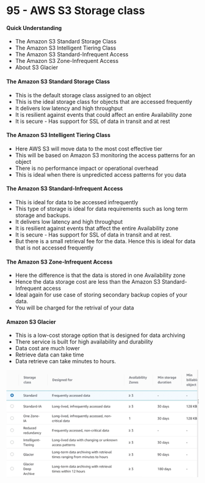 # 95 - AWS S3 Storage class

#### Quick Understanding 

* The Amazon S3 Standard Storage Class
* The Amazon S3 Intelligent Tiering Class
* The Amazon S3 Standard-Infrequent Access
* The Amazon S3 Zone-Infrequent Access 
* About S3 Glacier 

#### The Amazon S3 Standard Storage Class

* This is the default storage class assigned to an object
* This is the ideal storage class for objects that are accessed frequently 
* It delivers low latency and high throughput 
* It is resilient against events that could affect an entire Availability zone
* It is secure - Has support for SSL of data in transit and at rest

#### The Amazon S3 Intelligent Tiering Class

* Here AWS S3 will move data to the most cost effective tier 
* This will be based on Amazon S3 monitoring the access patterns for an object 
* There is no performance impact or operational overhead
* This is ideal when there is unpredicted access patterns for you data 

#### The Amazon S3 Standard-Infrequent Access

* This is ideal for data to be accessed infrequently 
* This type of storage is ideal for data requirements  such as long term storage and backups.
* It delivers low latency and high throughput 
* It is resilient against events that affect the entire Availability zone 
* It is secure - Has support for SSL of data in transit and at rest.
* But there is a small retrieval fee for the data. Hence this is ideal for data that is not accessed frequently 

#### The Amazon S3 Zone-Infrequent Access

* Here the difference is that the data is stored in one Availability zone 
* Hence the data storage cost are less than the Amazon S3 Standard-Infrequent access 
* Ideal again for use case of storing secondary backup copies of your data.
* You will be charged for the retrival of your data 

#### Amazon S3 Glacier

* This is a low-cost storage option that is designed for data archiving 
* There service is built for high availability and durability 
* Data cost are much lower
* Retrieve data can take time 
* Data retrieve can take minutes to hours.

![](../../../.gitbook/assets/image%20%2879%29.png)













